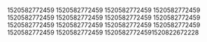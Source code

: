 1520582772459
1520582772459
1520582772459
1520582772459
1520582772459
1520582772459
1520582772459
1520582772459
1520582772459
1520582772459
1520582772459
1520582772459
1520582772459
1520582772459
15205827724591520822672228